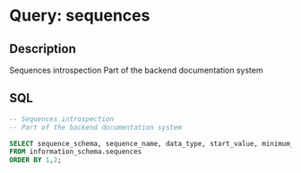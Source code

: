 ﻿# Query: sequences

## Description
Sequences introspection
Part of the backend documentation system

## SQL
```sql
-- Sequences introspection
-- Part of the backend documentation system

SELECT sequence_schema, sequence_name, data_type, start_value, minimum_value, maximum_value, increment
FROM information_schema.sequences
ORDER BY 1,2;

```

